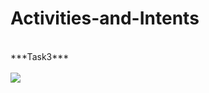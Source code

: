 # Activities-and-Intents
<br>
***Task3***
<br>
<br>
<img src="https://user-images.githubusercontent.com/47654208/111629673-a6dd1a00-8819-11eb-868f-8fa7bf941164.gif">
